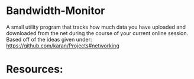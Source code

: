 # Bandwidth-Monitor
A small utility program that tracks how much data you have uploaded and downloaded from the net during the course of your current online session.
Based off of the ideas given under: https://github.com/karan/Projects#networking

# Resources: 
